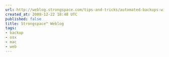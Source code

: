 ```yaml
---
url: http://weblog.strongspace.com/tips-and-tricks/automated-backups-with-transmit
created_at: 2008-12-22 18:48 UTC
published: false
title: Strongspace™ Weblog
tags:
- backup
- osx
- mac
- web
---
```



